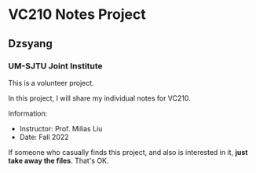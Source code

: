 # VC210 Notes Project
## Dzsyang
### UM-SJTU Joint Institute
This is a volunteer project. 

In this project, I will share my individual notes for VC210.

Information:
- Instructor: Prof. Milias Liu
- Date: Fall 2022

If someone who casually finds this project, and also is interested in it, **just take away the files**. That's OK.